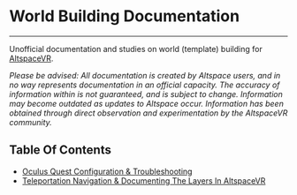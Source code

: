 # World Building Documentation
****
Unofficial documentation and studies on world (template) building for [AltspaceVR](https://altvr.com).

_Please be advised: All documentation is created by Altspace users, and in no way represents documentation in an official capacity. The accuracy of information within is not guaranteed, and is subject to change. Information may become outdated as updates to Altspace occur. Information has been obtained through direct observation and experimentation by the AltspaceVR community._

## Table Of Contents
* [Oculus Quest Configuration & Troubleshooting](/Quest%20Configuration%20%26%20Troubleshooting.md)
* [Teleportation Navigation & Documenting The Layers In AltspaceVR](/World%20Layers.md)
